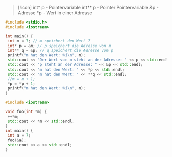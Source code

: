 >[!icon]
>int\* p - Pointervariable
>int\*\* p - Pointer Pointervariable
>&p - Adresse
>\*p - Wert in einer Adresse


```cpp
#include <stdio.h>
#include <iostream>

int main() {
 int m = 7; // m speichert den Wert 7
 int* p = &m; // p speichert die Adresse von m
 int** q = &p; // q speichert die Adresse von p
 printf("m hat den Wert: %i\n", m);
 std::cout << "Der Wert von m steht an der Adresse: " << p << std::endl;
 std::cout << "p steht an der Adresse: " << &p << std::endl;
 std::cout << "m hat den Wert: " << *p << std::endl;
 std::cout << "m hat den Wert: " << **q << std::endl;
 //m = m + 1;
 *p = *p + 1;
 printf("m hat den Wert: %i\n", m);
}
```

```cpp
#include <iostream>

void foo(int *m) {
 ++*m;
 std::cout << *m << std::endl;
}
int main() {
 int a = 7;
 foo(&a);
 std::cout << a << std::endl;
}
```

